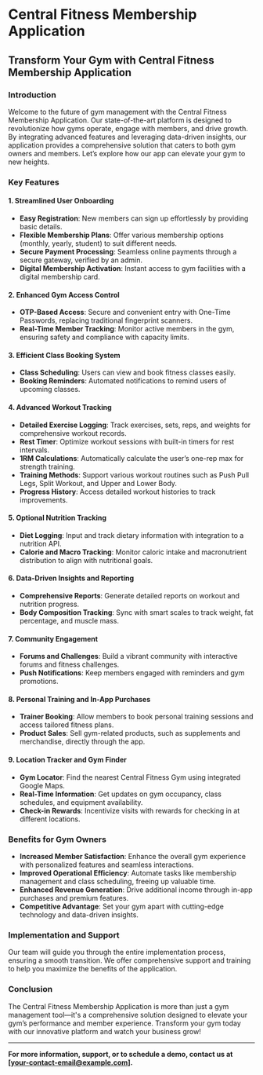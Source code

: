 # Central Fitness Membership Application

## Transform Your Gym with Central Fitness Membership Application

### Introduction

Welcome to the future of gym management with the Central Fitness Membership Application. Our state-of-the-art platform is designed to revolutionize how gyms operate, engage with members, and drive growth. By integrating advanced features and leveraging data-driven insights, our application provides a comprehensive solution that caters to both gym owners and members. Let’s explore how our app can elevate your gym to new heights.

### Key Features

#### 1. Streamlined User Onboarding

- **Easy Registration**: New members can sign up effortlessly by providing basic details.
- **Flexible Membership Plans**: Offer various membership options (monthly, yearly, student) to suit different needs.
- **Secure Payment Processing**: Seamless online payments through a secure gateway, verified by an admin.
- **Digital Membership Activation**: Instant access to gym facilities with a digital membership card.

#### 2. Enhanced Gym Access Control

- **OTP-Based Access**: Secure and convenient entry with One-Time Passwords, replacing traditional fingerprint scanners.
- **Real-Time Member Tracking**: Monitor active members in the gym, ensuring safety and compliance with capacity limits.

#### 3. Efficient Class Booking System

- **Class Scheduling**: Users can view and book fitness classes easily.
- **Booking Reminders**: Automated notifications to remind users of upcoming classes.

#### 4. Advanced Workout Tracking

- **Detailed Exercise Logging**: Track exercises, sets, reps, and weights for comprehensive workout records.
- **Rest Timer**: Optimize workout sessions with built-in timers for rest intervals.
- **1RM Calculations**: Automatically calculate the user’s one-rep max for strength training.
- **Training Methods**: Support various workout routines such as Push Pull Legs, Split Workout, and Upper and Lower Body.
- **Progress History**: Access detailed workout histories to track improvements.

#### 5. Optional Nutrition Tracking

- **Diet Logging**: Input and track dietary information with integration to a nutrition API.
- **Calorie and Macro Tracking**: Monitor caloric intake and macronutrient distribution to align with nutritional goals.

#### 6. Data-Driven Insights and Reporting

- **Comprehensive Reports**: Generate detailed reports on workout and nutrition progress.
- **Body Composition Tracking**: Sync with smart scales to track weight, fat percentage, and muscle mass.

#### 7. Community Engagement

- **Forums and Challenges**: Build a vibrant community with interactive forums and fitness challenges.
- **Push Notifications**: Keep members engaged with reminders and gym promotions.

#### 8. Personal Training and In-App Purchases

- **Trainer Booking**: Allow members to book personal training sessions and access tailored fitness plans.
- **Product Sales**: Sell gym-related products, such as supplements and merchandise, directly through the app.

#### 9. Location Tracker and Gym Finder

- **Gym Locator**: Find the nearest Central Fitness Gym using integrated Google Maps.
- **Real-Time Information**: Get updates on gym occupancy, class schedules, and equipment availability.
- **Check-in Rewards**: Incentivize visits with rewards for checking in at different locations.

### Benefits for Gym Owners

- **Increased Member Satisfaction**: Enhance the overall gym experience with personalized features and seamless interactions.
- **Improved Operational Efficiency**: Automate tasks like membership management and class scheduling, freeing up valuable time.
- **Enhanced Revenue Generation**: Drive additional income through in-app purchases and premium features.
- **Competitive Advantage**: Set your gym apart with cutting-edge technology and data-driven insights.

### Implementation and Support

Our team will guide you through the entire implementation process, ensuring a smooth transition. We offer comprehensive support and training to help you maximize the benefits of the application.

### Conclusion

The Central Fitness Membership Application is more than just a gym management tool—it's a comprehensive solution designed to elevate your gym’s performance and member experience. Transform your gym today with our innovative platform and watch your business grow!

---

**For more information, support, or to schedule a demo, contact us at [your-contact-email@example.com].**

